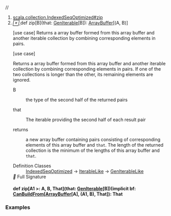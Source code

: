 //
<ol>
<li><a href="https://www.scala-lang.org/api/2.12.3/scala/collection/mutable/ArrayBuffer.html#zip[B](that:scala.collection.GenIterable[B]):scala.collection.mutable.ArrayBuffer[(A,B)]">scala.collection.IndexedSeqOptimized#zip</a></li>
<li name="scala.collection.IndexedSeqOptimized#zip" visbl="pub" class="indented0 " data-isabs="false" fullcomment="yes" group="Ungrouped"> <a id="zip[B](that:scala.collection.GenIterable[B]):scala.collection.mutable.ArrayBuffer[(A,B)]"></a><a id="zip[B](GenIterable[B]):ArrayBuffer[(A,B)]"></a> <span class="permalink"> <a href="../../../scala/collection/mutable/ArrayBuffer.html#zip[B](that:scala.collection.GenIterable[B]):scala.collection.mutable.ArrayBuffer[(A,B)]" title="Permalink"> <i class="material-icons"></i> </a> </span> <span class="modifier_kind"> <span class="modifier"></span> <span class="kind">def</span> </span> <span class="symbol"> <span class="name">zip</span><span class="tparams">[<span name="B">B</span>]</span><span class="params">(<span name="that">that: <a href="../GenIterable.html" class="extype" name="scala.collection.GenIterable">GenIterable</a>[<span class="extype" name="scala.collection.IndexedSeqOptimized.zip.B">B</span>]</span>)</span><span class="result">: <a href="" class="extype" name="scala.collection.mutable.ArrayBuffer">ArrayBuffer</a>[(<span class="extype" name="scala.collection.GenIterableLike.A">A</span>, <span class="extype" name="scala.collection.IndexedSeqOptimized.zip.B">B</span>)]</span> </span> <p class="shortcomment cmt">[use case] Returns a array buffer formed from this array buffer and another iterable collection by combining corresponding elements in pairs.</p>
 <div class="fullcomment">
  [use case] 
  <div class="comment cmt">
   <p> Returns a array buffer formed from this array buffer and another iterable collection by combining corresponding elements in pairs. If one of the two collections is longer than the other, its remaining elements are ignored.</p>
  </div>
  <dl class="paramcmts block">
   <dt class="tparam">
    B
   </dt>
   <dd class="cmt">
    <p>the type of the second half of the returned pairs</p>
   </dd>
   <dt class="param">
    that
   </dt>
   <dd class="cmt">
    <p>The iterable providing the second half of each result pair</p>
   </dd>
   <dt>
    returns
   </dt>
   <dd class="cmt">
    <p>a new array buffer containing pairs consisting of corresponding elements of this array buffer and <code>that</code>. The length of the returned collection is the minimum of the lengths of this array buffer and <code>that</code>.</p>
   </dd>
  </dl>
  <dl class="attributes block"> 
   <dt>
    Definition Classes
   </dt>
   <dd>
    <a href="../IndexedSeqOptimized.html" class="extype" name="scala.collection.IndexedSeqOptimized">IndexedSeqOptimized</a> → 
    <a href="../IterableLike.html" class="extype" name="scala.collection.IterableLike">IterableLike</a> → 
    <a href="../GenIterableLike.html" class="extype" name="scala.collection.GenIterableLike">GenIterableLike</a>
   </dd>
   <div class="full-signature-block toggleContainer"> 
    <span class="toggle"> <i class="material-icons"></i> Full Signature </span> 
    <div class="hiddenContent full-signature-usecase">
     <h4 id="signature" class="signature"> <span class="modifier_kind"> <span class="modifier"></span> <span class="kind">def</span> </span> <span class="symbol"> <span class="name">zip</span><span class="tparams">[<span name="A1">A1 &gt;: <span class="extype" name="scala.collection.mutable.ArrayBuffer.A">A</span></span>, <span name="B">B</span>, <span name="That">That</span>]</span><span class="params">(<span name="that">that: <a href="../GenIterable.html" class="extype" name="scala.collection.GenIterable">GenIterable</a>[<span class="extype" name="scala.collection.IndexedSeqOptimized.zip.B">B</span>]</span>)</span><span class="params">(<span class="implicit">implicit </span><span name="bf">bf: <a href="../generic/CanBuildFrom.html" class="extype" name="scala.collection.generic.CanBuildFrom">CanBuildFrom</a>[<a href="" class="extype" name="scala.collection.mutable.ArrayBuffer">ArrayBuffer</a>[<span class="extype" name="scala.collection.mutable.ArrayBuffer.A">A</span>], (<span class="extype" name="scala.collection.IndexedSeqOptimized.zip.A1">A1</span>, <span class="extype" name="scala.collection.IndexedSeqOptimized.zip.B">B</span>), <span class="extype" name="scala.collection.IndexedSeqOptimized.zip.That">That</span>]</span>)</span><span class="result">: <span class="extype" name="scala.collection.IndexedSeqOptimized.zip.That">That</span></span> </span> </h4>
    </div> 
   </div>
  </dl>
 </div> </li>
        </ol>


### Examples















